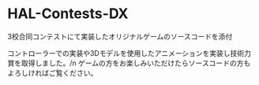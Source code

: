 # HAL-Contests-DX
3校合同コンテストにて実装したオリジナルゲームのソースコードを添付

コントローラーでの実装や3Dモデルを使用したアニメーションを実装し技術力賞を取得しました。/n
ゲームの方をお楽しみいただけたらソースコードの方もよろしければご覧ください。
